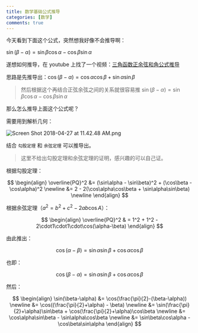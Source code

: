 ```yaml
---
title: 数学基础公式推导
categories: [数学]
comments: true
---
```


今天看到下面这个公式，突然想我好像不会推导啊：

$\sin(\beta-\alpha) = \sin\beta\cos\alpha - \cos\beta\sin\alpha$

遂想如何推导，在 youtube 上找了一个视频：[三角函数正余弦和角公式推导](https://www.youtube.com/watch?v=uX6hxwW5BYM)

<!-- more -->

思路是先推导出：$\cos(\beta-\alpha) = \cos\alpha\cos\beta + \sin\alpha\sin\beta$

> 然后根据这个再结合正弦余弦之间的关系就很容易推 $\sin(\beta-\alpha) = \sin\beta\cos\alpha - \cos\beta\sin\alpha$

那么怎么推导上面这个公式呢？

需要用到解析几何：

![Screen Shot 2018-04-27 at 11.42.48 AM.png](https://i.loli.net/2018/04/27/5ae29c4bf121f.png)

结合 `勾股定理` 和 `余弦定理` 可以推导出。

> 这里不给出勾股定理和余弦定理的证明，感兴趣的可以自己证。

根据勾股定理：

$$
\begin{align}
\overline{PQ}^2
&= (\sin\alpha - \sin\beta)^2 + (\cos\beta - \cos\alpha)^2 \newline
&= 2 - 2(\cos\alpha\cos\beta + \sin\alpha\sin\beta) \newline
\end{align}
$$

根据余弦定理（$a^2 = b^2 + c^2 -2ab\cos A$）：

$$
\begin{align}
\overline{PQ}^2
& = 1^2 + 1^2 - 2\cdot1\cdot1\cdot\cos(\alpha-\beta)
\end{align}
$$

由此推出：

$$
\cos(\alpha-\beta) = \sin\alpha\sin\beta+\cos\alpha\cos\beta
$$

也即：

$$
\cos(\beta-\alpha) = \sin\alpha\sin\beta+\cos\alpha\cos\beta
$$

然后：

$$
\begin{align}
\sin(\beta-\alpha)
&= \cos(\frac{\pi}{2}-(\beta-\alpha)) \newline
&= \cos((\frac{\pi}{2}+\alpha) - \beta) \newline
&= \sin(\frac{\pi}{2}+\alpha)\sin\beta + \cos(\frac{\pi}{2}+\alpha)\cos\beta \newline
&= \cos\alpha\sin\beta - \sin\alpha\cos\beta \newline
&= \sin\beta\cos\alpha - \cos\beta\sin\alpha
\end{align}
$$
